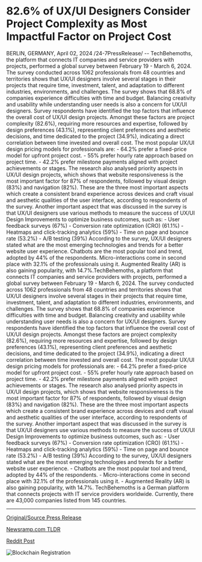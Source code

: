 # 82.6% of UX/UI Designers Consider Project Complexity as Most Impactful Factor on Project Cost

BERLIN, GERMANY, April 02, 2024 /24-7PressRelease/ -- TechBehemoths, the platform that connects IT companies and service providers with projects, performed a global survey between February 19 - March 6, 2024.  The survey conducted across 1062 professionals from 48 countries and territories shows that UX/UI designers involve several stages in their projects that require time, investment, talent, and adaptation to different industries, environments, and challenges.  The survey shows that 68.8% of companies experience difficulties with time and budget. Balancing creativity and usability while understanding user needs is also a concern for UX/UI designers.  Survey respondents have identified the top factors that influence the overall cost of UX/UI design projects. Amongst these factors are project complexity (82.6%), requiring more resources and expertise, followed by design preferences (43.1%), representing client preferences and aesthetic decisions, and time dedicated to the project (34.9%), indicating a direct correlation between time invested and overall cost.  The most popular UX/UI design pricing models for professionals are:  - 64.2% prefer a fixed-price model for upfront project cost. - 55% prefer hourly rate approach based on project time. - 42.2% prefer milestone payments aligned with project achievements or stages.  The research also analysed priority aspects in UX/UI design projects, which shows that website responsiveness is the most important factor for 87% of respondents, followed by visual design (83%) and navigation (82%). These are the three most important aspects which create a consistent brand experience across devices and craft visual and aesthetic qualities of the user interface, according to respondents of the survey.   Another important aspect that was discussed in the survey is that UX/UI designers use various methods to measure the success of UX/UI Design Improvements to optimize business outcomes, such as:  - User feedback surveys (67%) - Conversion rate optimization (CRO) (61.1%)  - Heatmaps and click-tracking analytics (59%) - Time on page and bounce rate (53.2%)  - A/B testing (39%)  According to the survey, UX/UI designers stated what are the most emerging technologies and trends for a better website user experience.  Chatbots are the most popular tool and trend, adopted by 44% of the respondents. Micro-interactions come in second place with 32.1% of the professionals using it. Augmented Reality (AR) is also gaining popularity, with 14.7%.TechBehemoths, a platform that connects IT companies and service providers with projects, performed a global survey between February 19 - March 6, 2024.  The survey conducted across 1062 professionals from 48 countries and territories shows that UX/UI designers involve several stages in their projects that require time, investment, talent, and adaptation to different industries, environments, and challenges.  The survey shows that 68.8% of companies experience difficulties with time and budget. Balancing creativity and usability while understanding user needs is also a concern for UX/UI designers.  Survey respondents have identified the top factors that influence the overall cost of UX/UI design projects. Amongst these factors are project complexity (82.6%), requiring more resources and expertise, followed by design preferences (43.1%), representing client preferences and aesthetic decisions, and time dedicated to the project (34.9%), indicating a direct correlation between time invested and overall cost.  The most popular UX/UI design pricing models for professionals are:  - 64.2% prefer a fixed-price model for upfront project cost. - 55% prefer hourly rate approach based on project time. - 42.2% prefer milestone payments aligned with project achievements or stages.  The research also analysed priority aspects in UX/UI design projects, which shows that website responsiveness is the most important factor for 87% of respondents, followed by visual design (83%) and navigation (82%). These are the three most important aspects which create a consistent brand experience across devices and craft visual and aesthetic qualities of the user interface, according to respondents of the survey.   Another important aspect that was discussed in the survey is that UX/UI designers use various methods to measure the success of UX/UI Design Improvements to optimize business outcomes, such as:  - User feedback surveys (67%) - Conversion rate optimization (CRO) (61.1%)  - Heatmaps and click-tracking analytics (59%) - Time on page and bounce rate (53.2%)  - A/B testing (39%)  According to the survey, UX/UI designers stated what are the most emerging technologies and trends for a better website user experience.  - Chatbots are the most popular tool and trend, adopted by 44% of the respondents. - Micro-interactions come in second place with 32.1% of the professionals using it. - Augmented Reality (AR) is also gaining popularity, with 14.7%.  TechBehemoths is a German platform that connects projects with IT service providers worldwide. Currently, there are 43,000 companies listed from 145 countries. 

---

[Original/Source Press Release](https://www.24-7pressrelease.com/press-release/509713/826-of-uxui-designers-consider-project-complexity-as-most-impactful-factor-on-project-cost)
                    

[Newsramp.com TLDR](None) 



[Reddit Post](https://www.reddit.com/r/GamingNewsRamp/comments/1btsfmc/global_survey_reveals_challenges_and_trends_in/) 



![Blockchain Registration](https://cdn.newsramp.app/24-7PressRelease/qrcode/244/2/pavehxXZ.webp)